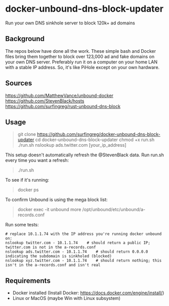 # docker-unbound-dns-block-updater
Run your own DNS sinkhole server to block 120k+ ad domains

## Background
The repos below have done all the work. These simple bash and Docker files bring them together to block over 123,000 ad and fake domains on your own DNS server. Preferably run it on a computer on your home LAN with a stable IP address. So, it's like PiHole except on your own hardware. 

## Sources
https://github.com/MatthewVance/unbound-docker  
https://github.com/StevenBlack/hosts  
https://github.com/surfingreg/rust-unbound-dns-block  

## Usage
> git clone https://github.com/surfingreg/docker-unbound-dns-block-updater
> cd docker-unbound-dns-block-updater
> chmod +x run.sh
> ./run.sh
> nslookup ads.twitter.com [your_ip_address]

This setup doesn't automatically refresh the @StevenBlack data. Run run.sh every time you want a refresh:
> ./run.sh

To see if it's running:
> docker ps

To confirm Unbound is using the mega block list:
> docker exec -it unbound more /opt/unbound/etc/unbound/a-records.conf

Run some tests:
``` 
# replace 10.1.1.74 with the IP address you're running docker unbound on:
nslookup twitter.com - 10.1.1.74 	# should return a public IP; twitter.com is not in the a-records.conf
nslookup ads.twitter.com - 10.1.1.74	# should return 0.0.0.0 indicating the subdomain is sinkholed (blocked)
nslookup xyz.twitter.com - 10.1.1.74	# should return nothing; this isn't in the a-records.conf and isn't real
```

## Requirements
- Docker installed (Install Docker: https://docs.docker.com/engine/install/)
- Linux or MacOS (maybe Win with Linux subsystem)